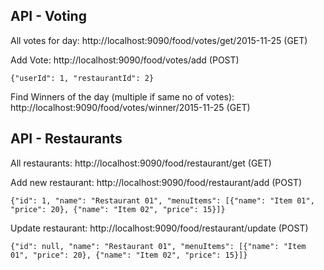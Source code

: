 
## API - Voting

All votes for day: 
http://localhost:9090/food/votes/get/2015-11-25 (GET)

Add Vote:
http://localhost:9090/food/votes/add (POST)

    {"userId": 1, "restaurantId": 2}

Find Winners of the day (multiple if same no of votes):
http://localhost:9090/food/votes/winner/2015-11-25 (GET)


## API - Restaurants

All restaurants:
http://localhost:9090/food/restaurant/get (GET)

Add new restaurant:
http://localhost:9090/food/restaurant/add (POST)

    {"id": 1, "name": "Restaurant 01", "menuItems": [{"name": "Item 01", "price": 20}, {"name": "Item 02", "price": 15}]}

Update restaurant:
http://localhost:9090/food/restaurant/update (POST)

    {"id": null, "name": "Restaurant 01", "menuItems": [{"name": "Item 01", "price": 20}, {"name": "Item 02", "price": 15}]}

